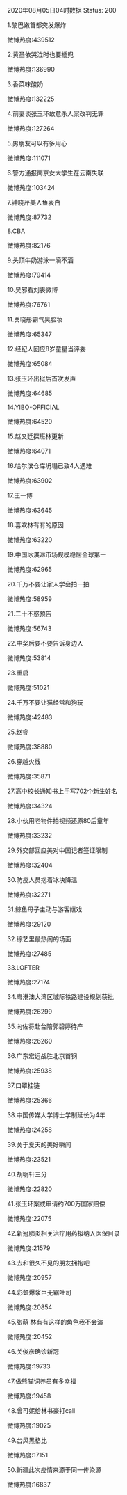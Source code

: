2020年08月05日04时数据
Status: 200

1.黎巴嫩首都突发爆炸

微博热度:439512

2.黄圣依哭泣时也要插兜

微博热度:136990

3.香菜味酸奶

微博热度:132225

4.前妻谈张玉环故意杀人案改判无罪

微博热度:127264

5.男朋友可以有多用心

微博热度:111071

6.警方通报南京女大学生在云南失联

微博热度:103424

7.钟晓芹美人鱼表白

微博热度:87732

8.CBA

微博热度:82176

9.头顶牛奶游泳一滴不洒

微博热度:79414

10.吴邪看刘丧微博

微博热度:76761

11.关晓彤霸气臭脸妆

微博热度:65347

12.经纪人回应8岁童星当评委

微博热度:65084

13.张玉环出狱后首次发声

微博热度:64685

14.YIBO-OFFICIAL

微博热度:64520

15.赵又廷探班林更新

微博热度:64071

16.哈尔滨仓库坍塌已致4人遇难

微博热度:63902

17.王一博

微博热度:63645

18.喜欢林有有的原因

微博热度:63220

19.中国冰淇淋市场规模稳居全球第一

微博热度:62965

20.千万不要让家人学会拍一拍

微博热度:58959

21.二十不惑预告

微博热度:56743

22.中奖后要不要告诉身边人

微博热度:53814

23.重启

微博热度:51021

24.千万不要让猫经常和狗玩

微博热度:42483

25.赵睿

微博热度:38880

26.穿越火线

微博热度:35871

27.高中校长通知书上手写702个新生姓名

微博热度:34324

28.小伙用老物件拍视频还原80后童年

微博热度:33232

29.外交部回应美对中国记者签证限制

微博热度:32404

30.防疫人员抱着冰块降温

微博热度:32271

31.鲸鱼母子主动与游客嬉戏

微博热度:29120

32.综艺里最热闹的场面

微博热度:27485

33.LOFTER

微博热度:27174

34.粤港澳大湾区城际铁路建设规划获批

微博热度:26299

35.向佐将赴台陪郭碧婷待产

微博热度:26260

36.广东宏远战胜北京首钢

微博热度:25938

37.口罩挂链

微博热度:25366

38.中国传媒大学博士学制延长为4年

微博热度:24258

39.关于夏天的美好瞬间

微博热度:23521

40.胡明轩三分

微博热度:22820

41.张玉环案或申请约700万国家赔偿

微博热度:22075

42.新冠肺炎相关治疗用药拟纳入医保目录

微博热度:21579

43.去和很久不见的朋友拥抱吧

微博热度:20957

44.彩虹爆浆巨无霸吐司

微博热度:20854

45.张萌 林有有这样的角色我不会演

微博热度:20452

46.关俊彦确诊新冠

微博热度:19733

47.做熊猫饲养员有多幸福

微博热度:19458

48.曾可妮给林书豪打call

微博热度:19025

49.台风黑格比

微博热度:17151

50.新疆此次疫情来源于同一传染源

微博热度:16837

